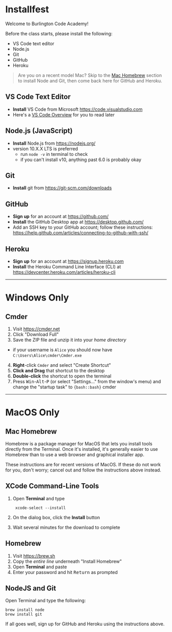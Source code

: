 # Installfest

Welcome to Burlington Code Academy!

Before the class starts, please install the following:

* VS Code text editor
* Node.js
* Git
* GitHub
* Heroku

> Are you on a recent model Mac? Skip to the [Mac Homebrew](#mac-homebrew) section to install Node and Git, then come back here for GitHub and Heroku.

## VS Code Text Editor

  * **Install** VS Code from Microsoft <https://code.visualstudio.com>
  * Here's a [VS Code Overview](https://medium.freecodecamp.org/an-overview-of-visual-studio-code-for-front-end-developers-49a4aa0771fb) for you to read later

## Node.js (JavaScript)

  * **Install** Node.js from <https://nodejs.org/>
  * version 10.X.X LTS is preferred
    * run `node -v` in terminal to check
    * if you can't install v10, anything past 6.0 is probably okay

## Git

* **Install** git from  <https://git-scm.com/downloads>

## GitHub

  * **Sign up** for an account at <https://github.com/>
  * **Install** the GitHub Desktop app at <https://desktop.github.com/>
  * Add an SSH key to your GitHub account; follow these instructions: <https://help.github.com/articles/connecting-to-github-with-ssh/>

## Heroku

  * **Sign up** for an account at <https://signup.heroku.com>
  * **Install** the Heroku Command Line Interface (CLI) at <https://devcenter.heroku.com/articles/heroku-cli>


---

# Windows Only

## Cmder

1. Visit <https://cmder.net>
2. Click "Download Full"
3. Save the ZIP file and unzip it into your *home directory*
  * if your username is `Alice` you should now have `C:\Users\Alice\cmder\Cmder.exe`
4. **Right**-click `Cmder` and select "Create Shortcut"
5. **Click and Drag** that shortcut to the desktop
6. **Double-click** the shortcut to open the terminal
7. Press <kbd>Win</kbd>-<kbd>Alt</kbd>-<kbd>P</kbd> (or select "Settings..." from the window's menu) and change the "startup task" to `{bash::bash}`
cmder

---

# MacOS Only

## Mac Homebrew

Homebrew is a package manager for MacOS that lets you install tools directly from the Terminal. Once it's installed, it's generally easier to use Homebrew than to use a web browser and graphical installer app.

These instructions are for recent versions of MacOS. If these do not work for you, don't worry; cancel out and follow the instructions above instead.

## XCode Command-Line Tools

1. Open **Terminal** and type

        xcode-select --install
2. On the dialog box, click the **Install** button
3. Wait several minutes for the download to complete

## Homebrew

1. Visit https://brew.sh
2. Copy the *entire line* underneath "Install Homebrew"
3. Open **Terminal** and paste
4. Enter your password and hit <kbd>Return</kbd> as prompted

## NodeJS and Git

Open Terminal and type the following:

```
brew install node
brew install git
```

If all goes well, sign up for GitHub and Heroku using the instructions above.
